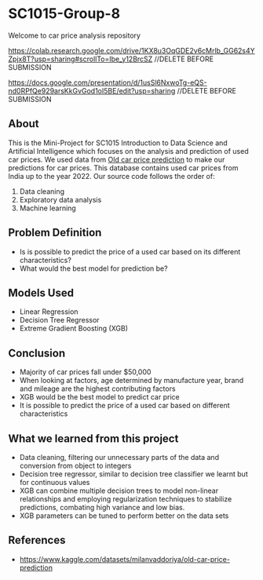 # SC1015-Group-8
Welcome to car price analysis repository

https://colab.research.google.com/drive/1KX8u3OqGDE2v6cMrlb_GG62s4YZpjx8T?usp=sharing#scrollTo=Ibe_y12BrcSZ //DELETE BEFORE SUBMISSION

https://docs.google.com/presentation/d/1usSl6NxwoTg-eQS-nd0RPfQe929arsKkGvGod1oI5BE/edit?usp=sharing //DELETE BEFORE SUBMISSION

## About
This is the Mini-Project for SC1015 Introduction to Data Science and Artificial Intelligence which focuses on the analysis and prediction of used car prices. We used data from  [Old car price prediction](https://www.kaggle.com/datasets/milanvaddoriya/old-car-price-prediction) to make our predictions for car prices. This database contains used car prices from India up to the year 2022.
Our source code follows the order of:
1. Data cleaning
2. Exploratory data analysis
3. Machine learning

## Problem Definition

- Is is possible to predict the price of a used car based on its different characteristics?
- What would the best model for prediction be?
  
## Models Used

- Linear Regression
- Decision Tree Regressor
- Extreme Gradient Boosting (XGB)
  
## Conclusion
- Majority of car prices fall under $50,000
- When looking at factors, age determined by manufacture year, brand and mileage are the highest contributing factors
- XGB would be the best model to predict car price
- It is possible to predict the price of a used car based on different characteristics

## What we learned from this project
- Data cleaning, filtering our unnecessary parts of the data and conversion from object to integers
- Decision tree regressor, similar to decision tree classifier we learnt but for continuous values
- XGB can combine multiple decision trees to model non-linear relationships and employing regularization techniques to stabilize predictions, combating high variance and low bias.
- XGB parameters can be tuned to perform better on the data sets

## References
- https://www.kaggle.com/datasets/milanvaddoriya/old-car-price-prediction
